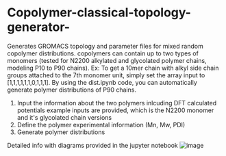 # Copolymer-classical-topology-generator-
Generates GROMACS topology and parameter files for mixed random copolymer distributions. copolymers can contain up to two types of monomers (tested for N2200 alkylated and glycolated polymer chains, modeling P10 to P90 chains). Ex: To get a 10mer chain with alkyl side chain groups attached to the 7th monomer unit, simply set the array input to  [1,1,1,1,1,1,0,1,1,1]. By using the dist.ipynb code, you can automatically generate polymer distributions of P90 chains.  

1. Input the information about the two polymers inlcuding DFT calculated potentials
   example inputs are provided, which is the N2200 monomer and it's glycolated chain versions
3. Define the polymer experimental information (Mn, Mw, PDI)
4. Generate polymer distributions

Detailed info with diagrams provided in the jupyter notebook 
![image](https://github.com/user-attachments/assets/91fcdae2-6ff3-41cf-a2e2-92b5c36f1b28)

